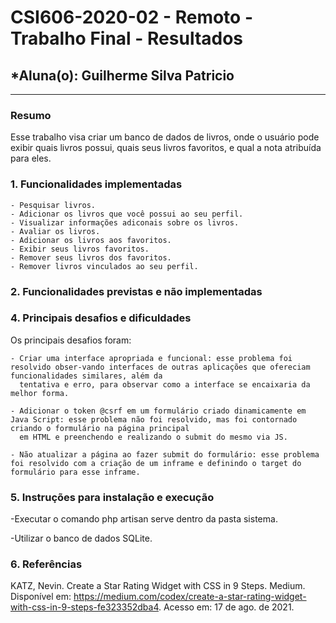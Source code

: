 # **CSI606-2020-02 - Remoto - Trabalho Final - Resultados**
## *Aluna(o): Guilherme Silva Patricio

--------------

<!-- Este documento tem como objetivo apresentar o projeto desenvolvido, considerando o que foi definido na proposta e o produto final. -->

### Resumo

  Esse trabalho visa criar um banco de dados de livros, onde o usuário pode exibir quais livros possui, quais seus livros favoritos, e qual a nota atribuída para eles.

### 1. Funcionalidades implementadas
<!-- Descrever as funcionalidades que eram previstas e foram implementas. -->

    - Pesquisar livros.
    - Adicionar os livros que você possui ao seu perfil.
    - Visualizar informações adiconais sobre os livros.
    - Avaliar os livros.
    - Adicionar os livros aos favoritos.
    - Exibir seus livros favoritos.
    - Remover seus livros dos favoritos.
    - Remover livros vinculados ao seu perfil.
  
### 2. Funcionalidades previstas e não implementadas
<!-- Descrever as funcionalidades que eram previstas e não foram implementas, apresentando uma breve justificativa do porquê elas não foram incluídas -->

### 4. Principais desafios e dificuldades
<!-- Descrever os principais desafios encontrados no desenvolvimento do trabalho, quais foram as dificuldades e como elas foram superadas e resolvidas. -->

 Os principais desafios foram:
 
    - Criar uma interface apropriada e funcional: esse problema foi resolvido obser-vando interfaces de outras aplicações que ofereciam funcionalidades similares, além da 
      tentativa e erro, para observar como a interface se encaixaria da melhor forma.
    
    - Adicionar o token @csrf em um formulário criado dinamicamente em Java Script: esse problema não foi resolvido, mas foi contornado criando o formulário na página principal
      em HTML e preenchendo e realizando o submit do mesmo via JS.
    
    - Não atualizar a página ao fazer submit do formulário: esse problema foi resolvido com a criação de um inframe e definindo o target do formulário para esse inframe.

### 5. Instruções para instalação e execução
<!-- Descrever o que deve ser feito para instalar (ou baixar) a aplicação, o que precisa ser configurando (parâmetros, banco de dados e afins) e como executá-la. -->
  
  -Executar o comando php artisan serve dentro da pasta sistema.
  
  -Utilizar o banco de dados SQLite.

### 6. Referências
<!-- Referências podem ser incluídas, caso necessário. Utilize o padrão ABNT. -->

KATZ, Nevin. Create a Star Rating Widget with CSS in 9 Steps. Medium. Disponível em: <https://medium.com/codex/create-a-star-rating-widget-with-css-in-9-steps-fe323352dba4>. Acesso em: 17 de ago. de 2021.

